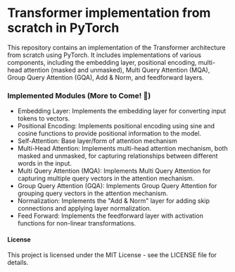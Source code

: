 # Transformer implementation from scratch in PyTorch

This repository contains an implementation of the Transformer architecture from scratch using PyTorch. It includes implementations of various components, including the embedding layer, positional encoding, multi-head attention (masked and unmasked), Multi Query Attention (MQA), Group Query Attention (GQA), Add & Norm, and feedforward layers.


### Implemented Modules (More to Come! 🚀)
+ Embedding Layer: Implements the embedding layer for converting input tokens to vectors.
+ Positional Encoding: Implements positional encoding using sine and cosine functions to provide positional information to the model.
+ Self-Attention: Base layer/form of attention mechanism 
+ Multi-Head Attention: Implements multi-head attention mechanism, both masked and unmasked, for capturing relationships between different words in the input.
+ Multi Query Attention (MQA): Implements Multi Query Attention for capturing multiple query vectors in the attention mechanism.
+ Group Query Attention (GQA): Implements Group Query Attention for grouping query vectors in the attention mechanism.
+ Normalization: Implements the "Add & Norm" layer for adding skip connections and applying layer normalization.
+ Feed Forward: Implements the feedforward layer with activation functions for non-linear transformations.


#### License
This project is licensed under the MIT License - see the LICENSE file for details.